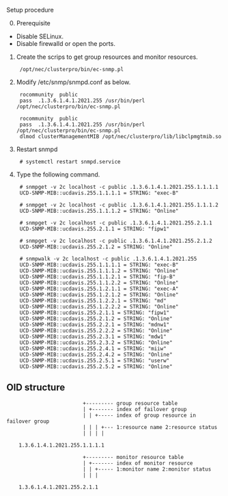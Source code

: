  Setup procedure

0. Prerequisite

- Disable SELinux.
- Disable firewalld or open the ports.

1. Create the scrips to get group resources and monitor resources.

		/opt/nec/clusterpro/bin/ec-snmp.pl

2. Modify /etc/snmp/snmpd.conf as below.

		rocommunity  public
		pass  .1.3.6.1.4.1.2021.255 /usr/bin/perl /opt/nec/clusterpro/bin/ec-snmp.pl

		rocommunity  public
		pass  .1.3.6.1.4.1.2021.255 /usr/bin/perl /opt/nec/clusterpro/bin/ec-snmp.pl
		dlmod clusterManagementMIB /opt/nec/clusterpro/lib/libclpmgtmib.so

3. Restart snmpd

		# systemctl restart snmpd.service

4. Type the following command.

		# snmpget -v 2c localhost -c public .1.3.6.1.4.1.2021.255.1.1.1.1
		UCD-SNMP-MIB::ucdavis.255.1.1.1.1 = STRING: "exec-B"

		# snmpget -v 2c localhost -c public .1.3.6.1.4.1.2021.255.1.1.1.2
		UCD-SNMP-MIB::ucdavis.255.1.1.1.2 = STRING: "Online"

		# snmpget -v 2c localhost -c public .1.3.6.1.4.1.2021.255.2.1.1
		UCD-SNMP-MIB::ucdavis.255.2.1.1 = STRING: "fipw1"

		# snmpget -v 2c localhost -c public .1.3.6.1.4.1.2021.255.2.1.2
		UCD-SNMP-MIB::ucdavis.255.2.1.2 = STRING: "Online"

		# snmpwalk -v 2c localhost -c public .1.3.6.1.4.1.2021.255
		UCD-SNMP-MIB::ucdavis.255.1.1.1.1 = STRING: "exec-B"
		UCD-SNMP-MIB::ucdavis.255.1.1.1.2 = STRING: "Online"
		UCD-SNMP-MIB::ucdavis.255.1.1.2.1 = STRING: "fip-B"
		UCD-SNMP-MIB::ucdavis.255.1.1.2.2 = STRING: "Online"
		UCD-SNMP-MIB::ucdavis.255.1.2.1.1 = STRING: "exec-A"
		UCD-SNMP-MIB::ucdavis.255.1.2.1.2 = STRING: "Online"
		UCD-SNMP-MIB::ucdavis.255.1.2.2.1 = STRING: "md"
		UCD-SNMP-MIB::ucdavis.255.1.2.2.2 = STRING: "Online"
		UCD-SNMP-MIB::ucdavis.255.2.1.1 = STRING: "fipw1"
		UCD-SNMP-MIB::ucdavis.255.2.1.2 = STRING: "Online"
		UCD-SNMP-MIB::ucdavis.255.2.2.1 = STRING: "mdnw1"
		UCD-SNMP-MIB::ucdavis.255.2.2.2 = STRING: "Online"
		UCD-SNMP-MIB::ucdavis.255.2.3.1 = STRING: "mdw1"
		UCD-SNMP-MIB::ucdavis.255.2.3.2 = STRING: "Online"
		UCD-SNMP-MIB::ucdavis.255.2.4.1 = STRING: "miiw"
		UCD-SNMP-MIB::ucdavis.255.2.4.2 = STRING: "Online"
		UCD-SNMP-MIB::ucdavis.255.2.5.1 = STRING: "userw"
		UCD-SNMP-MIB::ucdavis.255.2.5.2 = STRING: "Online"

## OID structure

		                     +--------- group resource table
		                     | +------- index of failover group
		                     | | +----- index of group resource in failover group
		                     | | | +--- 1:resource name 2:resource status
		                     | | | |

		1.3.6.1.4.1.2021.255.1.1.1.1

		                     +--------- monitor resource table
		                     | +------- index of monitor resource
		                     | | +----- 1:monitor name 2:monitor status
		                     | | |

		1.3.6.1.4.1.2021.255.2.1.1

